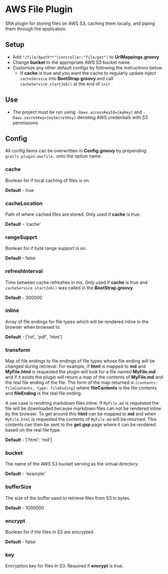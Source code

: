 AWS File Plugin
=========

SRA plugin for storing files on AWS S3, caching them locally, and piping them through the application.

## Setup

- Add `"/file/$path**"(controller:"file/get")` to **UrlMappings.groovy**
- Change **bucket** to the appropriate AWS S3 bucket name.
- Customize any other default configs by following the instructions below
  - If **cache** is true and you want the cache to regularly update inject `cacheService` into **BootStrap.groovy** and call `cacheService.startJob()` at the end of `init`

## Use

- The project must be run using `-Daws.accessKeyId=[myKey]` and `-Daws.secretKey=[mySecretKey]` denoting AWS credentials with S3 permissions

## Config

All config items can be overwritten in **Config.groovy** by prepending `grails.plugin.awsfile.` onto the option name.

### cache

Boolean for if local caching of files is on.

**Default** - true

### cacheLocation

Path of where cached files are stored. Only used if **cache** is true.

**Default** - 'cache'

### rangeSupprt

Boolean for if byte range support is on.

**Default** - false

### refreshInterval

Time between cache refreshes in ms. Only used if **cache** is true and `cacheService.startJob()` was called in the **BootStrap.groovy**.

**Default** - 300000

### inline

Array of file endings for file types which will be rendered inline in the browser when browsed to.

**Default** - ['txt', 'pdf', 'html']

### transform

Map of file endings to file endings of file types whose file ending will be changed during retrieval. For example, if **html** is mapped to **md** and **MyFile.html** is requested the plugin will look for a file named **MyFile.md** and if it exists the plugin will return a map of the contents of **MyFile.md** and the real file ending of the file. The form of the map returned is `[contents: fileContents, type: fileEnding]` where **fileContents** is the file contents and **fileEnding** is the real file ending.

A use case is rendring markdown files inline. If `MyFile.md` is requested the file will be downloaded because markdown files can not be rendered inline by the browser. To get around this **html** can be mapped to **md** and when `MyFile.html` is requested the contents of `MyFile.md` will be returned. This contents can then be sent to the **get.gsp** page where it can be rendered based on the real file type.

**Default** - ['html': 'md']

### bucket

The name of the AWS S3 bucket serving as the virtual directory.

**Default** - 'example'

### bufferSize

The size of the buffer used to retrieve files from S3 in bytes.

**Default** - 1000000

### encrypt

Boolean for if the files in S3 are encrypted.

**Default** - false

### key

Encryption key for files in S3. Required if **encrypt** is true.